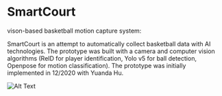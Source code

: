 # SmartCourt
 vison-based basketball motion capture system:

 SmartCourt is an attempt to automatically collect basketball data with AI technologies. The prototype was built with a camera and computer vision algorithms (ReID for player identification, Yolo v5 for ball detection, Openpose for motion classification). The prototype was initially implemented in 12/2020 with Yuanda Hu. 

 ![Alt Text](https://https://github.com/EmilioMichael/SmartCourt/imgs/demo.gif)


